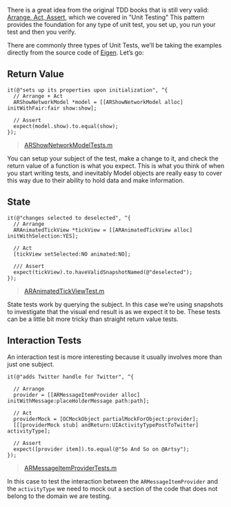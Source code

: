 
There is a great idea from the original TDD books that is still very valid: [Arrange, Act, Assert](http://c2.com/cgi/wiki?ArrangeActAssert), which we covered in "Unit Testing" This pattern  provides the foundation for any type of unit test, you set up, you run your test and then you verify.

There are commonly three types of Unit Tests, we’ll be taking the examples directly from the source code of [Eigen](https://github.com/artsy/eigen/). Let’s go:

## Return Value

``` objc
it(@"sets up its properties upon initialization", ^{
  // Arrange + Act
  ARShowNetworkModel *model = [[ARShowNetworkModel alloc] initWithFair:fair show:show];

  // Assert
  expect(model.show).to.equal(show);
});
```

> [ARShowNetworkModelTests.m](https://github.com/artsy/eigen/blob/6635bd8dc62186422ad6537dbc582e828bcb3776/Artsy%20Tests/ARShowNetworkModelTests.m#L18-L22)

You can setup your subject of the test, make a change to it, and check the return value of a function is what you expect. This is what you think of when you start writing tests, and inevitably Model objects are really easy to cover this way due to their ability to hold data and make information.

## State

``` objc
it(@"changes selected to deselected", ^{
  // Arrange
  ARAnimatedTickView *tickView = [[ARAnimatedTickView alloc] initWithSelection:YES];

  // Act
  [tickView setSelected:NO animated:NO];

  /// Assert
  expect(tickView).to.haveValidSnapshotNamed(@"deselected");
});

```
> [ARAnimatedTickViewTest.m](https://github.com/artsy/eigen/blob/6635bd8dc62186422ad6537dbc582e828bcb3776/Artsy%20Tests/ARAnimatedTickViewTest.m#L27-L31)

State tests work by querying the subject. In this case we’re using snapshots to investigate that the visual end result is as we expect it to be.  These tests can be a little bit more tricky than straight return value tests.

## Interaction Tests

An interaction test is more interesting because it usually involves more than just one subject.

``` objc
it(@"adds Twitter handle for Twitter", ^{

  // Arrange
  provider = [[ARMessageItemProvider alloc] initWithMessage:placeHolderMessage path:path];

  // Act
  providerMock = [OCMockObject partialMockForObject:provider];
  [[[providerMock stub] andReturn:UIActivityTypePostToTwitter] activityType];

  // Assert
  expect([provider item]).to.equal(@"So And So on @Artsy");
});
```

> [ARMessageItemProviderTests.m](https://github.com/artsy/eigen/blob/6635bd8dc62186422ad6537dbc582e828bcb3776/Artsy%20Tests/ARMessageItemProviderTests.m#L53-L61)

In this case to test the interaction between the `ARMessageItemProvider` and the `activityType` we need to mock out a section of the code that does not belong to the domain we are testing.
